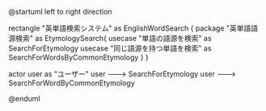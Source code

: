 @startuml
left to right direction

rectangle "英単語検索システム" as EnglishWordSearch {
    package "英単語語源検索" as EtymologySearch{
        usecase "単語の語源を検索" as SearchForEtymology
        usecase "同じ語源を持つ単語を検索" as SearchForWordsByCommonEtymology
    }
}

actor user as "ユーザー"
user ---> SearchForEtymology
user ---> SearchForWordByCommonEtymology

@enduml